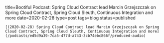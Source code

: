 
title=Bootiful Podcast: Spring Cloud Contract lead Marcin Grzejszczak on Spring Cloud Contract, Spring Cloud Sleuth, Continuous Integration and more
date=2020-02-28
type=post
tags=blog
status=published
~~~~~~
[(2020-02-28) Spring Cloud Contract lead Marcin Grzejszczak on Spring Cloud Contract, Spring Cloud Sleuth, Continuous Integration and more](/podcasts/ed5d9a39-7ca5-477d-a743-3cb74ebc866f/produced-audio) 
            